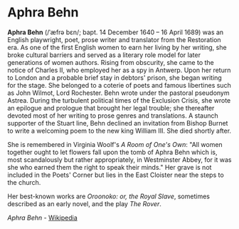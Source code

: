 # Aphra Behn

**Aphra Behn** (/ˈæfrə bɛn/; bapt. 14 December 1640 – 16 April 1689) was an English playwright, poet, prose writer and translator from the Restoration era. As one of the first English women to earn her living by her writing, she broke cultural barriers and served as a literary role model for later generations of women authors. Rising from obscurity, she came to the notice of Charles II, who employed her as a spy in Antwerp. Upon her return to London and a probable brief stay in debtors' prison, she began writing for the stage. She belonged to a coterie of poets and famous libertines such as John Wilmot, Lord Rochester. Behn wrote under the pastoral pseudonym Astrea. During the turbulent political times of the Exclusion Crisis, she wrote an epilogue and prologue that brought her legal trouble; she thereafter devoted most of her writing to prose genres and translations. A staunch supporter of the Stuart line, Behn declined an invitation from Bishop Burnet to write a welcoming poem to the new king William III. She died shortly after.

She is remembered in Virginia Woolf's *A Room of One's Own*: "All women together ought to let flowers fall upon the tomb of Aphra Behn which is, most scandalously but rather appropriately, in Westminster Abbey, for it was she who earned them the right to speak their minds." Her grave is not included in the Poets' Corner but lies in the East Cloister near the steps to the church.

Her best-known works are *Oroonoko: or, the Royal Slave*, sometimes described as an early novel, and the play *The Rover*.

*Aphra Behn* - [Wikipedia](https://en.wikipedia.org/wiki/Aphra_Behn)
